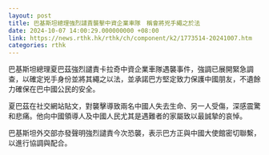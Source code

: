 ```yaml
---
layout: post
title: 巴基斯坦總理強烈譴責襲擊中資企業車隊　稱會將兇手繩之於法
date: 2024-10-07 14:00:29.000000000 +08:00
link: https://news.rthk.hk/rthk/ch/component/k2/1773514-20241007.htm
categories: rthk
---
```


巴基斯坦總理夏巴茲強烈譴責卡拉奇中資企業車隊遇襲事件，強調已展開緊急調查，以確定兇手身份並將其繩之以法，並承諾巴方堅定致力保護中國朋友，不遺餘力確保在巴中國公民的安全。

夏巴茲在社交網站貼文，對襲擊導致兩名中國人失去生命、另一人受傷，深感震驚和悲痛。他向中國領導人及中國人民尤其是遇難者的家屬致以最誠摯的哀悼。

巴基斯坦外交部亦發聲明強烈譴責今次恐襲，表示巴方正與中國大使館密切聯繫，以進行協調與配合。
